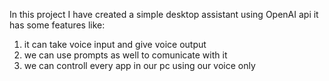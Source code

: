 In this project I have created a simple desktop assistant using OpenAI api it has some features like:
1) it can take voice input and give voice output
2) we can use prompts as well to comunicate with it
3) we can controll every app in our pc using our voice only
